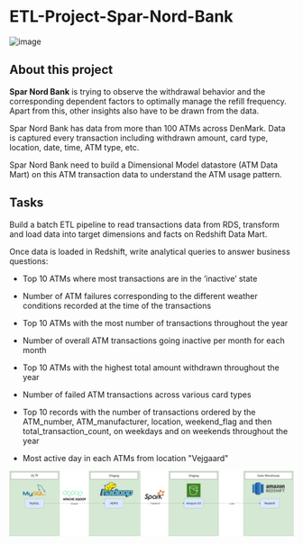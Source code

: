 # ETL-Project-Spar-Nord-Bank

![image](images/atm.avif)

## About this project

**Spar Nord Bank** is trying to observe the withdrawal behavior and the corresponding dependent factors to optimally manage the refill frequency. Apart from this, other insights also have to be drawn from the data.

Spar Nord Bank has data from more than 100 ATMs across DenMark. Data is captured every transaction including withdrawn amount, card type, location, date, time, ATM type, etc.

Spar Nord Bank need to build a Dimensional Model datastore (ATM Data Mart) on this ATM transaction data to understand the ATM usage pattern.

## Tasks

Build a batch ETL pipeline to read transactions data from RDS, transform and load data into target dimensions and facts on Redshift Data Mart.

Once data is loaded in Redshift, write analytical queries to answer business questions:

- Top 10 ATMs where most transactions are in the ’inactive’ state

- Number of ATM failures corresponding to the different weather conditions recorded at the time of the transactions

- Top 10 ATMs with the most number of transactions throughout the year

- Number of overall ATM transactions going inactive per month for each month

- Top 10 ATMs with the highest total amount withdrawn throughout the year

- Number of failed ATM transactions across various card types

- Top 10 records with the number of transactions ordered by the ATM_number, ATM_manufacturer, location, weekend_flag and then total_transaction_count, on weekdays and on weekends throughout the year

- Most active day in each ATMs from location "Vejgaard"

![image](images/diagram.png)
